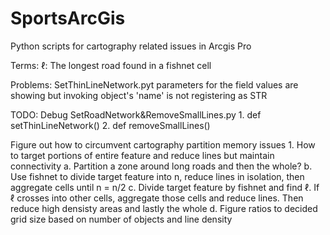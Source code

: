 # SportsArcGis
Python scripts for cartography related issues in Arcgis Pro

Terms:
  ℓ: The longest road found in a fishnet cell

Problems:
  SetThinLineNetwork.pyt parameters for the field values are showing but invoking object's 'name' is not registering as STR

TODO:
  Debug SetRoadNetwork&RemoveSmallLines.py
      1. def setThinLineNetwork()
      2. def removeSmallLines()
      
  Figure out how to circumvent cartography partition memory issues
      1. How to target portions of entire feature and reduce lines but maintain connectivity
        a. Partition a zone around long roads and then the whole?
        b. Use fishnet to divide target feature into n, reduce lines in isolation, then aggregate cells until n = n/2
        c. Divide target feature by fishnet and find ℓ. If ℓ crosses into other cells, aggregate those cells and reduce lines.
          Then reduce high densisty areas and lastly the whole
        d. Figure ratios to decided grid size based on number of objects and line density
